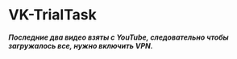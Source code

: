 # VK-TrialTask

***Последние два видео взяты с YouTube, следовательно чтобы загружалось все, нужно включить VPN.***
